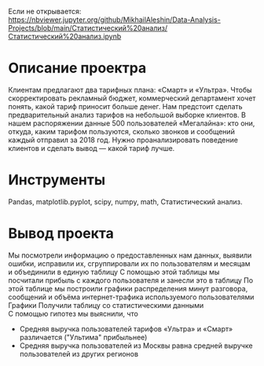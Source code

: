 Если не открывается: https://nbviewer.jupyter.org/github/MikhailAleshin/Data-Analysis-Projects/blob/main/Статистический%20анализ/Статистический%20анализ.ipynb
# Описание проектра
Клиентам предлагают два тарифных плана: «Смарт» и «Ультра». Чтобы скорректировать рекламный бюджет, коммерческий департамент хочет понять, какой тариф приносит больше денег.
Нам предстоит сделать предварительный анализ тарифов на небольшой выборке клиентов. В нашем распоряжении данные 500 пользователей «Мегалайна»: кто они, откуда, каким тарифом 
пользуются, сколько звонков и сообщений каждый отправил за 2018 год. Нужно проанализировать поведение клиентов и сделать вывод — какой тариф лучше.
# Инструменты
Pandas, matplotlib.pyplot, scipy, numpy, math, Статистический анализ.

# Вывод проекта
Мы посмотрели информацию о предоставленных нам данных, выявили ошибки, исправили их, сгруппировали их по пользователям и месяцам и объединили в единую таблицу 
С помощью этой таблицы мы посчитали прибыль с каждого пользователя и занесли это в таблицу 
По этой таблице мы построили графики распределения минут разговора, сообщений и объёма интернет-трафика используемого пользователями Графики Получили таблицу со статистическими данными  
С помощью гипотез мы выяснили, что
- Средняя выручка пользователей тарифов «Ультра» и «Смарт» различается ("Ультима" прибыльнее)
- Средняя выручка пользователей из Москвы равна средней выручке пользователей из других регионов
